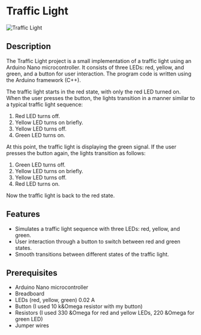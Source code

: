 # Traffic Light

![Traffic Light](traffic_light.jpg)

## Description

The Traffic Light project is a small implementation of a traffic light using an Arduino Nano microcontroller. It consists of three LEDs: red, yellow, and green, and a button for user interaction. The program code is written using the Arduino framework (C++).

The traffic light starts in the red state, with only the red LED turned on. When the user presses the button, the lights transition in a manner similar to a typical traffic light sequence:

1. Red LED turns off.
2. Yellow LED turns on briefly.
3. Yellow LED turns off.
4. Green LED turns on.

At this point, the traffic light is displaying the green signal. If the user presses the button again, the lights transition as follows:

1. Green LED turns off.
2. Yellow LED turns on briefly.
3. Yellow LED turns off.
4. Red LED turns on.

Now the traffic light is back to the red state.

## Features

- Simulates a traffic light sequence with three LEDs: red, yellow, and green.
- User interaction through a button to switch between red and green states.
- Smooth transitions between different states of the traffic light.

## Prerequisites

- Arduino Nano microcontroller
- Breadboard
- LEDs (red, yellow, green) 0.02 A
- Button (I used 10 k&Omega resistor with my button)
- Resistors (I used 330 &Omega for red and yellow LEDs, 220 &Omega for green LED)
- Jumper wires
